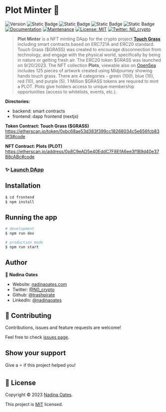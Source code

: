 # Plot Minter 🌾
![Version](https://img.shields.io/badge/version-1.1.0-blue.svg?cacheSeconds=2592000)
![Static Badge](https://img.shields.io/badge/node-v9.8.1-blue)
![Static Badge](https://img.shields.io/badge/npm-v18.17.0-blue)
![Static Badge](https://img.shields.io/badge/next-v13.4.4-blue)
![Static Badge](https://img.shields.io/badge/Solidity-v0.8.19-blue)
[![Documentation](https://img.shields.io/badge/documentation-yes-brightgreen.svg)](https://github.com/trashpirate/plot-minter#readme)
[![Maintenance](https://img.shields.io/badge/Maintained%3F-yes-green.svg)](https://github.com/trashpirate/plot-minter/graphs/commit-activity)
[![License: MIT](https://img.shields.io/github/license/trashpirate/plot-minter)](https://github.com/trashpirate/plot-minter/blob/master/LICENSE)
[![Twitter: N0\_crypto](https://img.shields.io/twitter/follow/N0\_crypto.svg?style=social)](https://twitter.com/N0\_crypto)

> **Plot Minter** is a NFT minting DApp for the crypto project **[Touch Grass](https://touchfreshgrass.com/)** including smart contracts based on ERC721A and ERC20 standard. Touch Grass ($GRASS) was created to encourage disconnection from technology, and engage with the physical world, specifically by being in nature or getting fresh air. The ERC20 token $GRASS was launched on 9/20/2023. The NFT collection **Plots**, viewable also on [OpenSea](https://opensea.io/collection/tgplots) includes 125 pieces of artwork created using Midjourney showing hands touch grass. There are 4 categories - green (100), blue (10), red (10), and purple (5). 1 Million $GRASS tokens are required to mint a PLOT. Plots give holders access to unique membership opportunities (access to whitelists, events, etc.).  

**Directories:**
- backend: smart contracts
- frontend: dapp frontend (nextjs)

**Token Contract: Touch Grass ($GRASS)**  
https://etherscan.io/token/0xbc68ae53d383f399cc18268034c5e656fcb839f3#code

**NFT Contract: Plots (PLOT)**  
https://etherscan.io/address/0x8C9eAD5e40EddC7F8EfA6ee3f1B9d40e37B8cABc#code

### ✨ [Launch DApp](https://app.touchfresh.com)

## Installation

```bash
$ cd frontend
$ npm install
```

## Running the app

```bash
# development
$ npm run dev

# production mode
$ npm run start
```


## Author

👤 **Nadina Oates**

* Website: [nadinaoates.com](https://nadinaoates.com)
* Twitter: [@N0\_crypto](https://twitter.com/N0\_crypto)
* Github: [@trashpirate](https://github.com/trashpirate)
* LinkedIn: [@nadinaoates](https://linkedin.com/in/nadinaoates)


## 🤝 Contributing

Contributions, issues and feature requests are welcome!

Feel free to check [issues page](https://github.com/trashpirate/plot-minter/issues). 

## Show your support

Give a ⭐️ if this project helped you!


## 📝 License

Copyright © 2023 [Nadina Oates](https://github.com/trashpirate).

This project is [MIT](https://github.com/trashpirate/betting-dapp-frontend/blob/master/LICENSE) licensed.

